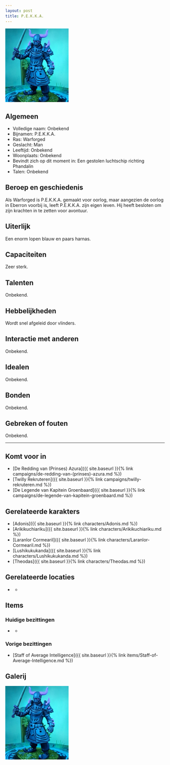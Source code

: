 ```yaml
---
layout: post
title: P.E.K.K.A.
---
```


<img src="../images/PEKKA.jpg" alt="P.E.K.K.A." width=200>

## Algemeen
* Volledige naam: Onbekend
* Bijnamen: P.E.K.K.A.
* Ras: Warforged
* Geslacht: Man
* Leeftijd: Onbekend
* Woonplaats: Onbekend
* Bevindt zich op dit moment in: Een gestolen luchtschip richting Phandalin
* Talen: Onbekend

## Beroep en geschiedenis
Als Warforged is P.E.K.K.A. gemaakt voor oorlog, maar aangezien de oorlog in Eberron voorbij is, leeft P.E.K.K.A. zijn eigen leven. Hij heeft besloten om zijn krachten in te zetten voor avontuur.

## Uiterlijk
Een enorm lopen blauw en paars harnas.

## Capaciteiten
Zeer sterk.

## Talenten
Onbekend.

## Hebbelijkheden
Wordt snel afgeleid door vlinders.

## Interactie met anderen
Onbekend.

## Idealen
Onbekend.

## Bonden
Onbekend.

## Gebreken of fouten
Onbekend.

---

## Komt voor in
* [De Redding van (Prinses) Azura]({{ site.baseurl }}{% link campaigns/de-redding-van-(prinses)-azura.md %})
* [Twilly Rekruteren]({{ site.baseurl }}{% link campaigns/twilly-rekruteren.md %})
* [De Legende van Kapitein Groenbaard]({{ site.baseurl }}{% link campaigns/de-legende-van-kapitein-groenbaard.md %})

## Gerelateerde karakters
* [Adonis]({{ site.baseurl }}{% link characters/Adonis.md %})
* [Arikikuchiariku]({{ site.baseurl }}{% link characters/Arikikuchiariku.md %})
* [Laranlor Cormearil]({{ site.baseurl }}{% link characters/Laranlor-Cormearil.md %})
* [Lushikukukanda]({{ site.baseurl }}{% link characters/Lushikukukanda.md %})
* [Theodas]({{ site.baseurl }}{% link characters/Theodas.md %})

## Gerelateerde locaties
* -

## Items

### Huidige bezittingen
* -

### Vorige bezittingen
* [Staff of Average Intelligence]({{ site.baseurl }}{% link items/Staff-of-Average-Intelligence.md %})

## Galerij
<img src="../images/PEKKA.jpg" alt="P.E.K.K.A." width=200>